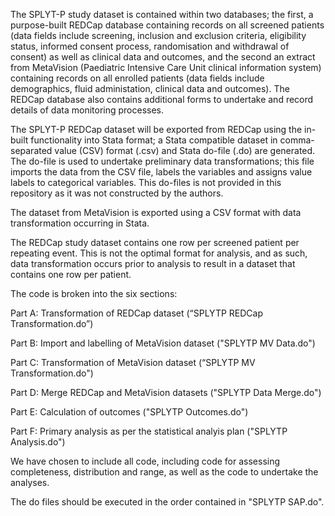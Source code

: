 The SPLYT-P study dataset is contained within two databases; the first, a purpose-built REDCap database containing records on all screened patients (data fields include screening, inclusion and exclusion criteria, eligibility status, informed consent process, randomisation and withdrawal of consent) as well as clinical data and outcomes, and the second an extract from MetaVision (Paediatric Intensive Care Unit clinical information system) containing records on all enrolled patients (data fields include demographics, fluid administation, clinical data and outcomes). The REDCap database also contains additional forms to undertake and record details of data monitoring processes.

The SPLYT-P REDCap dataset will be exported from REDCap using the in-built functionality into Stata format; a Stata compatible dataset in comma-separated value (CSV) format (.csv) and Stata do-file (.do) are generated. The do-file is used to undertake preliminary data transformations; this file imports the data from the CSV file, labels the variables and assigns value labels to categorical variables. This do-files is not provided in this repository as it was not constructed by the authors.

The dataset from MetaVision is exported using a CSV format with data transformation occurring in Stata.

The REDCap study dataset contains one row per screened patient per repeating event. This is not the optimal format for analysis, and as such, data transformation occurs prior to analysis to result in a dataset that contains one row per patient.

The code is broken into the six sections:

Part A: Transformation of REDCap dataset (“SPLYTP REDCap Transformation.do”)

Part B: Import and labelling of MetaVision dataset ("SPLYTP MV Data.do")

Part C: Transformation of MetaVision dataset (“SPLYTP MV Transformation.do")

Part D: Merge REDCap and MetaVision datasets ("SPLYTP Data Merge.do")

Part E: Calculation of outcomes ("SPLYTP Outcomes.do")

Part F: Primary analysis as per the statistical analyis plan ("SPLYTP Analysis.do")

We have chosen to include all code, including code for assessing completeness, distribution and range, as well as the code to undertake the analyses.

The do files should be executed in the order contained in "SPLYTP SAP.do".